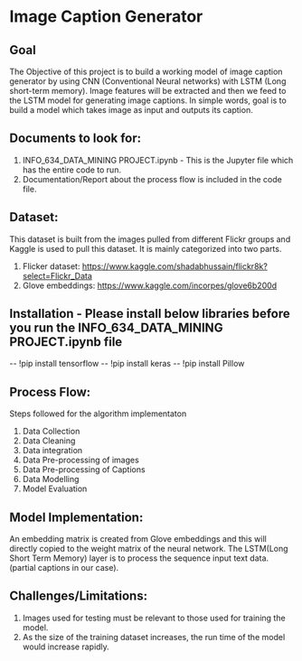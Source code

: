 # Image Caption Generator

## Goal 

The Objective of this project is to build a working model of image caption generator by using CNN (Conventional Neural networks) with LSTM (Long short-term memory). Image features will be extracted and then we feed to the LSTM model for generating image captions. 
In simple words, goal is to build a model which takes image as input and outputs its caption.

## Documents to look for:

1. INFO_634_DATA_MINING PROJECT.ipynb - This is the Jupyter file which has the entire code to run. 
2. Documentation/Report about the process flow is included in the code file.

## Dataset:

This dataset is built from the images pulled from different Flickr groups and Kaggle is used to pull this dataset. It is mainly categorized into two parts.
1. Flicker dataset: https://www.kaggle.com/shadabhussain/flickr8k?select=Flickr_Data
2. Glove embeddings: https://www.kaggle.com/incorpes/glove6b200d

## Installation - Please install below libraries before you run the INFO_634_DATA_MINING PROJECT.ipynb file

-- !pip install tensorflow
-- !pip install keras
-- !pip install Pillow

## Process Flow:

Steps followed for the algorithm implementaton
1. Data Collection
2. Data Cleaning
3. Data integration
4. Data Pre-processing of images
5. Data Pre-processing of Captions
6. Data Modelling
7. Model Evaluation

## Model Implementation:

An embedding matrix is created from Glove embeddings and this will directly copied to the weight matrix of the neural network.
The LSTM(Long Short Term Memory) layer is to process the sequence input text data.(partial captions in our case).

## Challenges/Limitations:

1. Images used for testing must be relevant to those used for training the model.
2. As the size of the training dataset increases, the run time of the model would increase rapidly.
